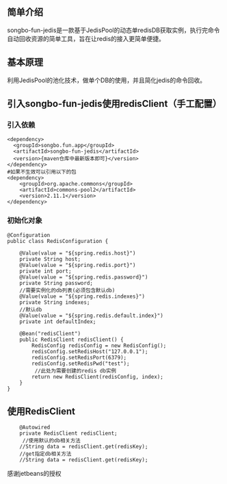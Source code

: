 ## 简单介绍
songbo-fun-jedis是一款基于JedisPool的动态单redisDB获取实例，执行完命令自动回收资源的简单工具，旨在让redis的接入更简单便捷。

## 基本原理
利用JedisPool的池化技术，做单个DB的使用，并且简化jedis的命令回收。

## 引入songbo-fun-jedis使用redisClient（手工配置）

### 引入依赖
```
<dependency>
  <groupId>songbo.fun.app</groupId>
  <artifactId>songbo-fun-jedis</artifactId>
  <version>{maven仓库中最新版本即可}</version>
</dependency>
#如果不生效可以引用以下的包
<dependency>
    <groupId>org.apache.commons</groupId>
	<artifactId>commons-pool2</artifactId>
	<version>2.11.1</version>
</dependency>
```

### 初始化对象

```
@Configuration
public class RedisConfiguration {

    @Value(value = "${spring.redis.host}")
    private String host;
    @Value(value = "${spring.redis.port}")
    private int port;
    @Value(value = "${spring.redis.password}")
    private String password;
    //需要实例化的db列表(必须包含默认db)
    @Value(value = "${spring.redis.indexes}")
    private String indexes;
    //默认db
    @Value(value = "${spring.redis.default.index}")
    private int defaultIndex;

    @Bean("redisClient")
    public RedisClient redisClient() {
        RedisConfig redisConfig = new RedisConfig();
        redisConfig.setRedisHost("127.0.0.1");
        redisConfig.setRedisPort(6379);
        redisConfig.setRedisPwd("test");
         //此处为需要创建的redis db实例
        return new RedisClient(redisConfig, index);
    }
}
```

## 使用RedisClient

```
    @Autowired
    private RedisClient redisClient;
     //使用默认的db相关方法
    //String data = redisClient.get(redisKey);
    //get指定db相关方法
    //String data = redisClient.get(redisKey);
```
感谢jetbeans的授权
